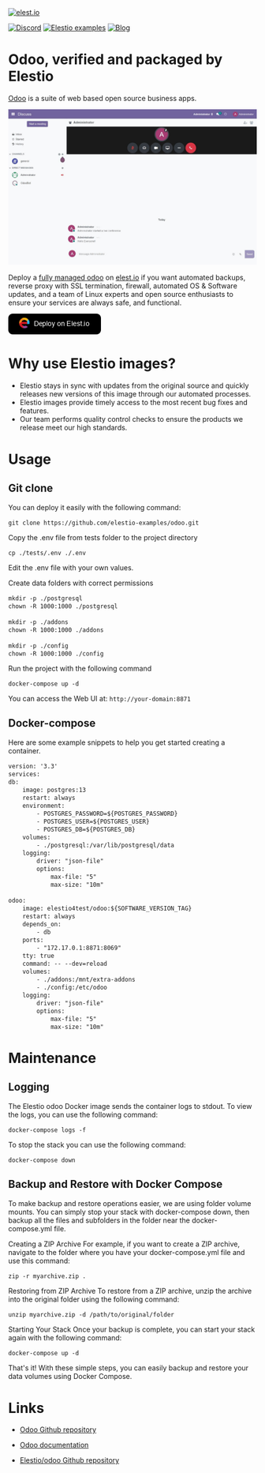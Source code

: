 <a href="https://elest.io">
  <img src="https://elest.io/images/elestio.svg" alt="elest.io" width="150" height="75">
</a>

[![Discord](https://img.shields.io/static/v1.svg?logo=discord&color=f78A38&labelColor=083468&logoColor=ffffff&style=for-the-badge&label=Discord&message=community)](https://discord.gg/4T4JGaMYrD "Get instant assistance and engage in live discussions with both the community and team through our chat feature.")
[![Elestio examples](https://img.shields.io/static/v1.svg?logo=github&color=f78A38&labelColor=083468&logoColor=ffffff&style=for-the-badge&label=github&message=open%20source)](https://github.com/elestio-examples "Access the source code for all our repositories by viewing them.")
[![Blog](https://img.shields.io/static/v1.svg?color=f78A38&labelColor=083468&logoColor=ffffff&style=for-the-badge&label=elest.io&message=Blog)](https://blog.elest.io "Latest news about elestio, open source software, and DevOps techniques.")

# Odoo, verified and packaged by Elestio

[Odoo](https://github.com/odoo/odoo) is a suite of web based open source business apps.

<img src="https://github.com/elestio-examples/odoo/raw/main/Odoo.jpg" alt="odoo" width="800">

Deploy a <a target="_blank" href="https://elest.io/open-source/odoo">fully managed odoo</a> on <a target="_blank" href="https://elest.io/">elest.io</a> if you want automated backups, reverse proxy with SSL termination, firewall, automated OS & Software updates, and a team of Linux experts and open source enthusiasts to ensure your services are always safe, and functional.

[![deploy](https://github.com/elestio-examples/odoo/raw/main/deploy-on-elestio.png)](https://dash.elest.io/deploy?source=cicd&social=dockerCompose&url=https://github.com/elestio-examples/odoo)

# Why use Elestio images?

- Elestio stays in sync with updates from the original source and quickly releases new versions of this image through our automated processes.
- Elestio images provide timely access to the most recent bug fixes and features.
- Our team performs quality control checks to ensure the products we release meet our high standards.

# Usage

## Git clone

You can deploy it easily with the following command:

    git clone https://github.com/elestio-examples/odoo.git

Copy the .env file from tests folder to the project directory

    cp ./tests/.env ./.env

Edit the .env file with your own values.

Create data folders with correct permissions

    mkdir -p ./postgresql
    chown -R 1000:1000 ./postgresql

    mkdir -p ./addons
    chown -R 1000:1000 ./addons

    mkdir -p ./config
    chown -R 1000:1000 ./config

Run the project with the following command

    docker-compose up -d

You can access the Web UI at: `http://your-domain:8871`

## Docker-compose

Here are some example snippets to help you get started creating a container.

    version: '3.3'
    services:
    db:
        image: postgres:13
        restart: always
        environment:
            - POSTGRES_PASSWORD=${POSTGRES_PASSWORD}
            - POSTGRES_USER=${POSTGRES_USER}
            - POSTGRES_DB=${POSTGRES_DB}
        volumes:
            - ./postgresql:/var/lib/postgresql/data
        logging:
            driver: "json-file"
            options:
                max-file: "5"
                max-size: "10m"

    odoo:
        image: elestio4test/odoo:${SOFTWARE_VERSION_TAG}
        restart: always
        depends_on:
            - db
        ports:
            - "172.17.0.1:8871:8069"
        tty: true
        command: -- --dev=reload
        volumes:
            - ./addons:/mnt/extra-addons
            - ./config:/etc/odoo
        logging:
            driver: "json-file"
            options:
                max-file: "5"
                max-size: "10m"

# Maintenance

## Logging

The Elestio odoo Docker image sends the container logs to stdout. To view the logs, you can use the following command:

    docker-compose logs -f

To stop the stack you can use the following command:

    docker-compose down

## Backup and Restore with Docker Compose

To make backup and restore operations easier, we are using folder volume mounts. You can simply stop your stack with docker-compose down, then backup all the files and subfolders in the folder near the docker-compose.yml file.

Creating a ZIP Archive
For example, if you want to create a ZIP archive, navigate to the folder where you have your docker-compose.yml file and use this command:

    zip -r myarchive.zip .

Restoring from ZIP Archive
To restore from a ZIP archive, unzip the archive into the original folder using the following command:

    unzip myarchive.zip -d /path/to/original/folder

Starting Your Stack
Once your backup is complete, you can start your stack again with the following command:

    docker-compose up -d

That's it! With these simple steps, you can easily backup and restore your data volumes using Docker Compose.

# Links

- <a target="_blank" href="https://github.com/odoo/odoo">Odoo Github repository</a>

- <a target="_blank" href="https://www.odoo.com/documentation/16.0/">Odoo documentation</a>

- <a target="_blank" href="https://github.com/elestio-examples/odoo">Elestio/odoo Github repository</a>
